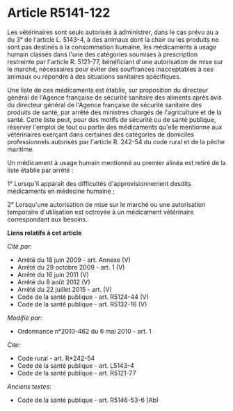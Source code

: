 # Article R5141-122

Les vétérinaires sont seuls autorisés à administrer, dans le cas prévu au a du 3° de l'article L. 5143-4, à des animaux dont
la chair ou les produits ne sont pas destinés à la consommation humaine, les médicaments à usage humain classés dans l'une
des catégories soumises à prescription restreinte par l'article R. 5121-77, bénéficiant d'une autorisation de mise sur le
marché, nécessaires pour éviter des souffrances inacceptables à ces animaux ou répondre à des situations sanitaires
spécifiques. 

Une liste de ces médicaments est établie, sur proposition du directeur général de l'Agence française de sécurité sanitaire
des aliments après avis du directeur général de l'Agence française de sécurité sanitaire des produits de santé, par arrêté
des ministres chargés de l'agriculture et de la santé. Cette liste peut, pour des motifs de sécurité ou de santé publique,
réserver l'emploi de tout ou partie des médicaments qu'elle mentionne aux vétérinaires exerçant dans certaines des catégories
de domiciles professionnels autorisés par l'article R. 242-54 du code rural et de la pêche maritime. 

Un médicament à usage humain mentionné au premier alinéa est retiré de la liste établie par arrêté : 

1° Lorsqu'il apparaît des difficultés d'approvisionnement desdits médicaments en médecine humaine ; 

2° Lorsqu'une autorisation de mise sur le marché ou une autorisation temporaire d'utilisation est octroyée à un médicament
vétérinaire correspondant aux besoins.

**Liens relatifs à cet article**

_Cité par_:

  - Arrêté du 18 juin 2009 - art. Annexe (V)
  - Arrêté du 29 octobre 2009 - art. 1 (V)
  - Arrêté du 16 juin 2011 (V)
  - Arrêté du 8 août 2012 (V)
  - Arrêté du 22 juillet 2015 - art. (V)
  - Code de la santé publique - art. R5124-44 (V)
  - Code de la santé publique - art. R5132-16 (V)

_Modifié par_:

  - Ordonnance n°2010-462 du 6 mai 2010 - art. 1

_Cite_:

  - Code rural - art. R*242-54
  - Code de la santé publique - art. L5143-4
  - Code de la santé publique - art. R5121-77

_Anciens textes_:

  - Code de la santé publique - art. R5146-53-6 (Ab)
